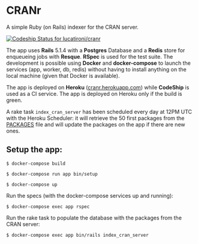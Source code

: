 # CRANr

A simple Ruby (on Rails) indexer for the CRAN server.

[ ![Codeship Status for lucatironi/cranr](https://app.codeship.com/projects/7cc31300-985b-0135-163f-5a0d318eb11b/status?branch=master)](https://app.codeship.com/projects/252000)

The app uses **Rails** 5.1.4 with a **Postgres** Database and a **Redis** store for enqueueing jobs with **Resque**. **RSpec** is used for the test suite.
The development is possible using **Docker** and **docker-compose** to launch the services (app, worker, db, redis) without having to install anything on the local machine (given that Docker is available).

The app is deployed on **Heroku** ([cranr.herokuapp.com](https://cranr.herokuapp.com)) while **CodeShip** is used as a CI service. The app is deployed on Heroku only if the build is green.

A rake task `index_cran_server` has been scheduled every day at 12PM UTC with the Heroku Scheduler: it will retrieve the 50 first packages from the [PACKAGES](https://cran.r-project.org/src/contrib/PACKAGES) file and will update the packages on the app if there are new ones.

## Setup the app:

```
$ docker-compose build

$ docker-compose run app bin/setup

$ docker-compose up
```

Run the specs (with the docker-compose services up and running):

```
$ docker-compose exec app rspec
```

Run the rake task to populate the database with the packages from the CRAN server:

```
$ docker-compose exec app bin/rails index_cran_server
```
